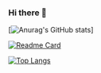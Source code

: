 ### Hi there 👋

<!--
**Crazy-pea4/Crazy-pea4** is a ✨ _special_ ✨ repository because its `README.md` (this file) appears on your GitHub profile.

Here are some ideas to get you started:

- 🔭 I’m currently working on ...
- 🌱 I’m currently learning ...
- 👯 I’m looking to collaborate on ...
- 🤔 I’m looking for help with ...
- 💬 Ask me about ...
- 📫 How to reach me: ...
- 😄 Pronouns: ...
- ⚡ Fun fact: ...
-->
[![Anurag's GitHub stats](https://github-readme-stats.vercel.app/api?username=Crazy-pea4&show_icons=true&theme=radical)]

[![Readme Card](https://github-readme-stats.vercel.app/api/pin/?username=Crazy-pea4&repo=study&theme=radical)](https://github.com/Crazy-pea4/study)

[![Top Langs](https://github-readme-stats.vercel.app/api/top-langs/?username=Crazy-pea4&theme=radical)](https://github.com/Crazy-pea4/study)
